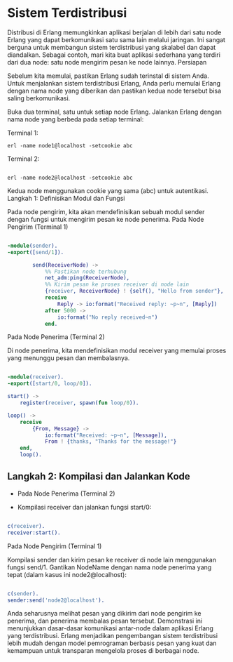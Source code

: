 # Sistem Terdistribusi

Distribusi di Erlang memungkinkan aplikasi berjalan di lebih dari satu node Erlang yang dapat berkomunikasi satu sama lain melalui jaringan. Ini sangat berguna untuk membangun sistem terdistribusi yang skalabel dan dapat diandalkan. Sebagai contoh, mari kita buat aplikasi sederhana yang terdiri dari dua node: satu node mengirim pesan ke node lainnya.
Persiapan

Sebelum kita memulai, pastikan Erlang sudah terinstal di sistem Anda. Untuk menjalankan sistem terdistribusi Erlang, Anda perlu memulai Erlang dengan nama node yang diberikan dan pastikan kedua node tersebut bisa saling berkomunikasi.

Buka dua terminal, satu untuk setiap node Erlang. Jalankan Erlang dengan nama node yang berbeda pada setiap terminal:

Terminal 1:


```
erl -name node1@localhost -setcookie abc
```
Terminal 2:

```

erl -name node2@localhost -setcookie abc
```

Kedua node menggunakan cookie yang sama (abc) untuk autentikasi.
Langkah 1: Definisikan Modul dan Fungsi

Pada node pengirim, kita akan mendefinisikan sebuah modul sender dengan fungsi untuk mengirim pesan ke node penerima.
Pada Node Pengirim (Terminal 1)

```erlang

-module(sender).
-export([send/1]).

        send(ReceiverNode) ->
            %% Pastikan node terhubung
            net_adm:ping(ReceiverNode),
            %% Kirim pesan ke proses receiver di node lain
            {receiver, ReceiverNode} ! {self(), "Hello from sender"},
            receive
                Reply -> io:format("Received reply: ~p~n", [Reply])
            after 5000 ->
                io:format("No reply received~n")
            end.
```

Pada Node Penerima (Terminal 2)

Di node penerima, kita mendefinisikan modul receiver yang memulai proses yang menunggu pesan dan membalasnya.

```erlang

-module(receiver).
-export([start/0, loop/0]).

start() ->
    register(receiver, spawn(fun loop/0)).

loop() ->
    receive
        {From, Message} ->
            io:format("Received: ~p~n", [Message]),
            From ! {thanks, "Thanks for the message!"}
    end,
    loop().
```

## Langkah 2: Kompilasi dan Jalankan Kode

- Pada Node Penerima (Terminal 2)

- Kompilasi receiver dan jalankan fungsi start/0:

```erlang

c(receiver).
receiver:start().
```
Pada Node Pengirim (Terminal 1)

Kompilasi sender dan kirim pesan ke receiver di node lain menggunakan fungsi send/1. Gantikan NodeName dengan nama node penerima yang tepat (dalam kasus ini node2@localhost):

```erlang

c(sender).
sender:send('node2@localhost').
```
Anda seharusnya melihat pesan yang dikirim dari node pengirim ke penerima, dan penerima membalas pesan tersebut. Demonstrasi ini menunjukkan dasar-dasar komunikasi antar-node dalam aplikasi Erlang yang terdistribusi. Erlang menjadikan pengembangan sistem terdistribusi lebih mudah dengan model pemrograman berbasis pesan yang kuat dan kemampuan untuk transparan mengelola proses di berbagai node.